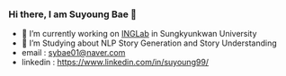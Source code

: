### Hi there, I am Suyoung Bae 👋

- 🔭 I’m currently working on [INGLab][lab] in Sungkyunkwan University
- 🌱 I’m Studying about NLP Story Generation and Story Understanding
- email : sybae01@naver.com
- linkedin : https://www.linkedin.com/in/suyoung99/

[lab]: https://inglab.github.io/index.html
[notion]: https://www.notion.so/Studying-ba4c9dbcb2a843c082fc35822b6037e5

